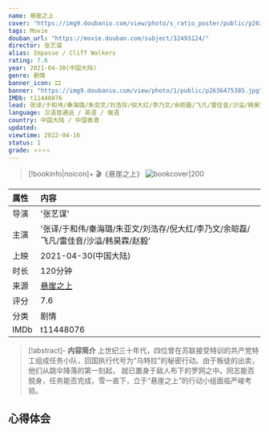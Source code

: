 ```yaml
---
name: 悬崖之上
cover: "https://img9.doubanio.com/view/photo/s_ratio_poster/public/p2636475385.jpg"
tags: Movie
douban_url: "https://movie.douban.com/subject/32493124/"
director: 张艺谋
alias: Impasse / Cliff Walkers
rating: 7.6
year: 2021-04-30(中国大陆)
genre: 剧情
banner_icon: 🎞
banner: "https://img9.doubanio.com/view/photo/1/public/p2636475385.jpg"
IMDb: t11448076
lead: 张译/于和伟/秦海璐/朱亚文/刘浩存/倪大红/李乃文/余皑磊/飞凡/雷佳音/沙溢/韩昊霖/赵毅
language: 汉语普通话 / 英语 / 俄语
country: 中国大陆 / 中国香港
updated: 
viewtime: 2022-04-16
status: 1
grade: ⭐️⭐️⭐️⭐️
---
```

> [!bookinfo|noicon]+ 🎬《悬崖之上》
> ![bookcover|200](https://img9.doubanio.com/view/photo/s_ratio_poster/public/p2636475385.jpg)
>
| 属性 | 内容                                       |
|:---- |:------------------------------------------ |
| 导演 | '张艺谋'                         |
| 主演 | '张译/于和伟/秦海璐/朱亚文/刘浩存/倪大红/李乃文/余皑磊/飞凡/雷佳音/沙溢/韩昊霖/赵毅'                             |
| 上映 | 2021-04-30(中国大陆)                             |
| 时长 | 120分钟                   |
| 来源 | [悬崖之上](https://movie.douban.com/subject/32493124/) |
| 评分 | 7.6                           |
| 分类 | 剧情                            |
| IMDb | t11448076                             | 

> [!abstract]- **内容简介**
>  上世纪三十年代，四位曾在苏联接受特训的共产党特工组成任务小队，回国执行代号为“乌特拉”的秘密行动。由于叛徒的出卖，他们从跳伞降落的第一刻起， 就已置身于敌人布下的罗网之中。同志能否脱身，任务能否完成，雪一直下，立于“悬崖之上”的行动小组面临严峻考验。
>  
## 心得体会
